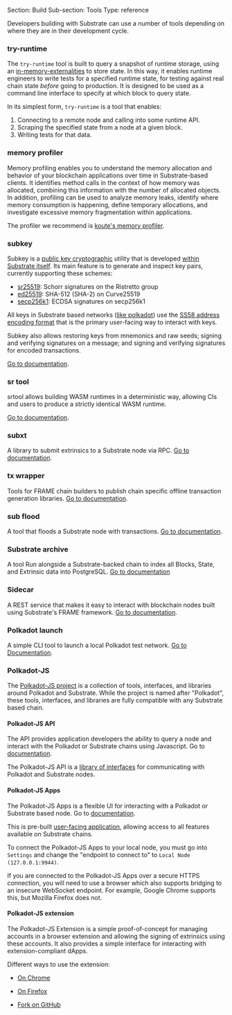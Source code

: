 Section: Build
Sub-section: Tools
Type: reference 

Developers building with Substrate can use a number of tools depending on where they are in their development cycle.

### try-runtime

The `try-runtime` tool is built to query a snapshot of runtime storage, using an [in-memory-externalities](https://docs.substrate.io/rustdocs/latest/sp_state_machine/struct.TestExternalities.html) to store state. 
In this way, it enables runtime engineers to write tests for a specified runtime state, for testing against real chain state _before_ going to production. 
It is designed to be used as a command line interface to specify at which block to query state.

In its simplest form, `try-runtime` is a tool that enables:

1. Connecting to a remote node and calling into some runtime API.
2. Scraping the specified state from a node at a given block.
3. Writing tests for that data.
### memory profiler

Memory profiling enables you to understand the memory allocation and behavior of your blockchain applications over time in Substrate-based clients. 
It identifies method calls in the context of how memory was allocated, combining this information with the number of allocated objects. 
In addition, profiling can be used to analyze memory leaks, identify where memory consumption is happening, define temporary allocations, and investigate excessive memory fragmentation within applications.

The profiler we recommend is [koute's memory profiler](https://github.com/koute/memory-profiler).
### subkey

Subkey is a [public key cryptographic](https://en.wikipedia.org/wiki/Public-key_cryptography) utility that is developed [within Substrate itself](https://github.com/paritytech/substrate/tree/master/bin/utils/subkey).
Its main feature is to generate and inspect key pairs, currently supporting these schemes:

- [sr25519](https://wiki.polkadot.network/docs/en/learn-cryptography): Schorr signatures on
  the Ristretto group
- [ed25519](https://en.wikipedia.org/wiki/EdDSA#Ed25519): SHA-512 (SHA-2) on Curve25519
- [secp256k1](https://en.bitcoin.it/wiki/Secp256k1): ECDSA signatures on secp256k1

All keys in Substrate based networks ([like polkadot](https://wiki.polkadot.network/docs/learn-accounts#address-format))
use the [SS58 address encoding format](/v3/advanced/ss58/) that is the primary user-facing way to interact with keys.

Subkey also allows restoring keys from mnemonics and raw seeds; signing and verifying signatures
on a message; and signing and verifying signatures for encoded transactions.

[Go to documentation](https://github.com/paritytech/substrate/tree/master/bin/utils/subkey#readme).
### sr tool

srtool allows building WASM runtimes in a deterministic way, allowing CIs and users to produce a strictly identical WASM runtime.

[Go to documentation](https://github.com/paritytech/srtool). 

### subxt
A library to submit extrinsics to a Substrate node via RPC.
[Go to documentation](https://github.com/paritytech/substrate-subxt).


### tx wrapper
Tools for FRAME chain builders to publish chain specific offline transaction generation libraries.
[Go to documentation](https://github.com/paritytech/txwrapper-core).

### sub flood
A tool that floods a Substrate node with transactions.
[Go to documentation](https://github.com/paritytech/sub-flood).

### Substrate archive
A tool Run alongside a Substrate-backed chain to index all Blocks, State, and Extrinsic data into PostgreSQL.
[Go to documentation](https://github.com/paritytech/substrate-archive)

### Sidecar
A REST service that makes it easy to interact with blockchain nodes built using Substrate's FRAME framework.
[Go to documentation](https://github.com/paritytech/substrate-api-sidecar).

### Polkadot launch

A simple CLI tool to launch a local Polkadot test network.
[Go to Documentation](https://github.com/paritytech/polkadot-launch).


### Polkadot-JS

The [Polkadot-JS project](https://polkadot.js.org/docs/) is a collection of tools, interfaces, and libraries around Polkadot and Substrate.
While the project is named after "Polkadot", these tools, interfaces, and libraries are fully compatible with any Substrate based chain.

#### Polkadot-JS API

The API provides application developers the ability to query a node and interact with the Polkadot or Substrate chains using Javascript.
Go to [documentation](https://polkadot.js.org/docs/api).

The Polkadot-JS API is a [library of interfaces](https://github.com/polkadot-js/api) for communicating with Polkadot and Substrate nodes.

#### Polkadot-JS Apps

The Polkadot-JS Apps is a flexible UI for interacting with a Polkadot or Substrate based node.
Go to [documentation](https://polkadot.js.org/apps).

This is pre-built [user-facing application](https://github.com/polkadot-js/apps), allowing access to all features available on Substrate chains.

To connect the Polkadot-JS Apps to your local node, you must go into `Settings` and change the
"endpoint to connect to" to `Local Node (127.0.0.1:9944)`.

If you are connected to the Polkadot-JS Apps over a secure HTTPS connection, you will need to use a browser which also supports bridging to an insecure WebSocket endpoint. 
For example, Google Chrome supports this, but Mozilla Firefox does not.

#### Polkadot-JS extension

The Polkadot-JS Extension is a simple proof-of-concept for managing accounts in a browser extension and allowing the signing of extrinsics using these accounts. 
It also provides a simple interface for interacting with extension-compliant dApps.

Different ways to use the extension:

- [On Chrome](https://chrome.google.com/webstore/detail/polkadot%7Bjs%7D-extension/mopnmbcafieddcagagdcbnhejhlodfdd)

- [On Firefox](https://addons.mozilla.org/en-US/firefox/addon/polkadot-js-extension)

- [Fork on GitHub](https://github.com/polkadot-js/extension)

